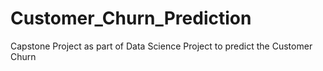 # Customer_Churn_Prediction
Capstone Project as part of Data Science Project to predict the Customer Churn
